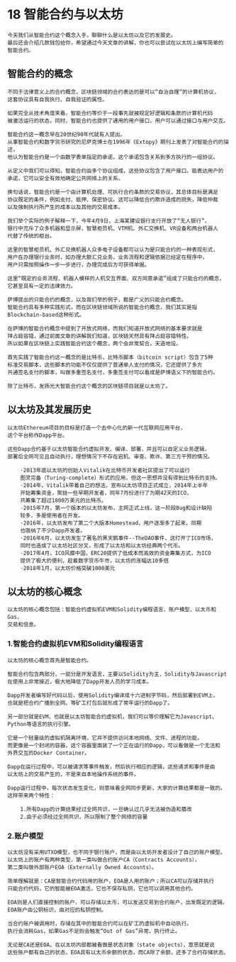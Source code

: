 # 18 智能合约与以太坊

    今天我们从智能合约这个概念入手，聊聊什么是以太坊以及它的发展史。
    最后还会介绍几款钱包给你，希望通过今天文章的讲解，你也可以尝试在以太坊上编写简单的
    智能合约。

## 智能合约的概念

    不同于法律意义上的合约概念，区块链领域的合约表达的是可以“自治自理”的计算机协议，
    这套协议具有自我执行、自我验证的属性。

    如果完全从技术角度来看，智能合约等价于一段事先就被规定好逻辑和条款的计算机代码
    被激活运行的状态，同时，智能合约也提供了通用的用户接口，用户可以通过接口与用户交互。

    智能合约这一概念早在20世纪90年代就有人提出。
    从事智能合约和数字货币研究的尼萨克博士在1996年《Extopy》期刊上发表了对智能合约的描述，
    他认为智能合约是一个由数字表单指定的承诺，这个承诺包含关系到多方执行的一组协议。

    从定义中我们可以得知，智能合约由多个协议组成，这些协议包含了用户接口，能表达用户的
    承诺，它可以安全有效地确定公共网络上的关系。

    换句话说，智能合约是一个由计算机处理、可执行合约条款的交易协议，其总体目标是满足
    协议既定的条件，例如支付、抵押、保密协议。这可以降低合约欺诈造成的损失，降低仲裁
    以及强制执行所产生的成本以及其他的交易成本。

    我们举个实际的例子解释一下，今年4月9日，上海某建设银行支行开放了“无人银行”，
    银行中充斥了众多机器和显示屏，智慧柜员机、VTM机、外汇交换机、VR设备和两台机器人
    代替了传统的柜台。

    这里的智慧柜员机、外汇兑换机器人众多电子设备都可以认为是只能合约的一种表现形式，
    用户在办理银行业务时，如办理大额汇兑业务，业务流程和逻辑依据已经定在程序中，
    用户只需按照操作一步一步进行，办理完成后方可获得单据。

    这里“既定的业务流程、机器人模样的人机交互界面、双方同意承诺”组成了只能合约的概念，
    它甚至具有一定的法律效力。

    萨博提出的只能合约的概念，以及我们举的例子，都是广义的只能合约概念。
    智能合约具有多种实践形式，而在区块链领域所说的智能合约概念，我们其实是指
    Blockchain-based这种形式。

    在萨博的智能合约概念中提到了开放式网络，而我们知道开放式网络的基本要求就是
    拜占庭容错，通过前面文章的讲解我们知道，区块链天然具有拜占庭容错特性。
    所以如果在区块链上实践智能合约这个概念，两个会非常契合，天造地设。

    首先实践了智能合约这一概念的是比特币，比特币脚本（bitcoin script）包含了5种
    标准交易脚本，这些脚本的功能不仅仅提供了普通单人支付的情况，它还提供了多方
    共通签名支付的脚本，叫做多重签名支付，多重签支付可以看成是萨博语义下的智能合约。

    除了比特币，发扬光大智能合约这个概念的区块链项目就是以太坊了。

## 以太坊及其发展历史

    以太坊Ethereum项目的目标是打造一个去中心化的新一代互联网应用平台，
    这个平台称作Dapp平台。

    这些Dapp合约基于以太坊智能合约虚拟开发、编译、部署，并且可以自定义业务逻辑，
    部署后全网可见且自动执行，理想情况下不存在宕机、审查、欺诈、第三方干预的情况。

        ·2013年底以太坊的创始人Vitalik在比特币开发者社区提出了可以运行
        图灵完备（Turing-complete）形式的应用，但这一思想并没有得到比特币的支持。
        ·2014年，Vitalik带着自己的想法，宣布以太坊项目正式成立，2014年上半年
        开始筹集资金，聚拢一些早期开发者，同年7月份进行了为期42天的ICO，
        共筹集了超过1800万美元的比特币。
        ·2015年7月，第一个版本的以太坊发布，主网正式上线，这一阶段Bug和设计缺陷
        较多，多是使用者在开发。
        ·2016年，以太坊发布了第二个大版本Homestead，用户逐渐多了起来，同期
        也吸纳了不少Dapp开发者。
        ·2016年6月，以太坊发生了著名的黑天鹅事件--TheDAO事件，这打开了ICO市场，
        同时也造成了以太坊社区分叉，形成了以太坊和以太坊经典两个代币。
        ·2017年4月，ICO风靡中国，ERC20提供了低成本而高效的资金筹集方式，为ICO
        提供了极大的便利，趁着数字货币牛市，以太坊的涨幅达10多倍
        ·2018年1月，以太坊价格突破1000美元

## 以太坊的核心概念

    以太坊的核心概念包括：智能合约虚拟机EVM和Solidity编程语言、账户模型、以太币和Gas，
    交易和信息。

### 1.智能合约虚拟机EVM和Solidity编程语言

    以太坊的核心概念首先是智能合约。

    智能合约包含两部分，一部分是开发语言，主要以Solidity为主，Solidity与Javascript
    在使用上非常接近，极大地降低了Dapp开发人员的学习成本。

    Dapp开发者编写好代码以后，使用Solidity编译成十六进制字节码，然后部署到EVM上，
    也就是把合约广播到全网，等矿工打包后就形成了常年运行的Dapp了。

    另一部分就是EVM，也就是以太坊智能合约虚拟机，我们可以等价理解它为Javascript、
    Python等语言的执行引擎。

    它是一个轻量级的虚拟机隔离环境，它并不提供访问本地网络、文件、进程的功能，
    而更像是一个封闭的容器，这个容器里面装了一个正在运行的Dapp，可以看做是一个无法和
    外界交互的Docker Container。

    Dapp在运行过程中，可以被请求等事件触发，然后执行相应的逻辑，这些请求和事件是由
    以太坊上的交易产生的，不是来自本地操作系统的事件。

    Dapp运行过程中，每次状态发生变化，则意味着全网同步更新，大家的计算结果都是一致的。
    这样带来两个特性：

        1.所有Dapp的计算结果经过全网共识，一旦确认过几乎无法被伪造和篡改
        2.由于必须经过全网共识，所以限制了整个网络的容量
### 2.账户模型

    以太坊没有采用UTXO模型，也不同于银行账户，而是由以太坊开发者设计了自己的账户模型。
    以太坊上的账户有两种类型，第一类叫做合约账户CA（Contracts Accounts），
    第二类叫做外部账户EOA（Externally Owned Accounts）。

    简单理解就是：CA是智能合约代码用的账户，EOA是人用的账户；所以CA可以存储并执行
    只能合约代码，它的智能被EOA激活，它也不保存私钥，它也可以调用其他合约。

    EOA则是人们直接控制的账户，可以存储以太币，可以发送交易到合约账户，出发既定的逻辑。
    EOA账户由公钥标识，由对应的私钥控制。

    当合约账户被调用时，存储在其中的智能合约可以在矿工的虚拟机中自动执行。
    执行会消耗Gas，如果Gas不足则会触发“Out of Gas”异常，执行终止。

    无论是CA还是EOA，在以太坊内部都被看做是状态对象（state objects），意思就是说
    这些账户都有自己的状态，EOA具有以太币余额的状态，而CA除了余额，还多了合约存储状态。